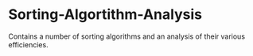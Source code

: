 # Sorting-Algortithm-Analysis
Contains a number of sorting algorithms and an analysis of their various efficiencies.
